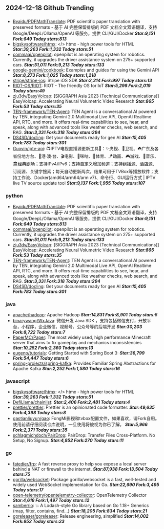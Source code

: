 ## 2024-12-18 Github Trending

### 
* [Byaidu/PDFMathTranslate](https://github.com/Byaidu/PDFMathTranslate): PDF scientific paper translation with preserved formats - 基于 AI 完整保留排版的 PDF 文档全文双语翻译，支持 Google/DeepL/Ollama/OpenAI 等服务，提供 CLI/GUI/Docker ***Star:9,151 Fork:649 Today stars:813***
* [bigskysoftware/htmx](https://github.com/bigskysoftware/htmx): </> htmx - high power tools for HTML ***Star:39,263 Fork:1,332 Today stars:51***
* [commaai/openpilot](https://github.com/commaai/openpilot): openpilot is an operating system for robotics. Currently, it upgrades the driver assistance system on 275+ supported cars. ***Star:51,011 Fork:9,213 Today stars:133***
* [google-gemini/cookbook](https://github.com/google-gemini/cookbook): Examples and guides for using the Gemini API ***Star:8,273 Fork:1,025 Today stars:1,218***
* [stripe/stripe-ios](https://github.com/stripe/stripe-ios): Stripe iOS SDK ***Star:2,214 Fork:997 Today stars:13***
* [RIOT-OS/RIOT](https://github.com/RIOT-OS/RIOT): RIOT - The friendly OS for IoT ***Star:5,296 Fork:2,019 Today stars:49***
* [zju3dv/EasyVolcap](https://github.com/zju3dv/EasyVolcap): [SIGGRAPH Asia 2023 (Technical Communications)] EasyVolcap: Accelerating Neural Volumetric Video Research ***Star:865 Fork:53 Today stars:35***
* [TEN-framework/TEN-Agent](https://github.com/TEN-framework/TEN-Agent): TEN Agent is a conversational AI powered by TEN, integrating Gemini 2.0 Multimodal Live API, OpenAI Realtime API, RTC, and more. It offers real-time capabilities to see, hear, and speak, along with advanced tools like weather checks, web search, and RAG. ***Star:3,331 Fork:318 Today stars:294***
* [DS4SD/docling](https://github.com/DS4SD/docling): Get your documents ready for gen AI ***Star:15,405 Fork:783 Today stars:301***
* [Guovin/iptv-api](https://github.com/Guovin/iptv-api): 📺IPTV电视直播源更新工具🚀：✨央视、📡卫视、☘️广东及各省份地方台、🌊港·澳·台、🎬电影、🎥咪咕、🏀体育、🪁动画、🎮游戏、🎵音乐、🏛经典剧场；支持IPv4/IPv6；支持自定义增加频道；支持组播源、酒店源、订阅源、关键字搜索；每天自动更新两次，结果可用于TVBox等播放软件；支持工作流、Docker(amd64/arm64/arm v7)、命令行、GUI运行方式 | IPTV live TV source update tool ***Star:9,137 Fork:1,955 Today stars:107***

### python
* [Byaidu/PDFMathTranslate](https://github.com/Byaidu/PDFMathTranslate): PDF scientific paper translation with preserved formats - 基于 AI 完整保留排版的 PDF 文档全文双语翻译，支持 Google/DeepL/Ollama/OpenAI 等服务，提供 CLI/GUI/Docker ***Star:9,151 Fork:649 Today stars:813***
* [commaai/openpilot](https://github.com/commaai/openpilot): openpilot is an operating system for robotics. Currently, it upgrades the driver assistance system on 275+ supported cars. ***Star:51,011 Fork:9,213 Today stars:133***
* [zju3dv/EasyVolcap](https://github.com/zju3dv/EasyVolcap): [SIGGRAPH Asia 2023 (Technical Communications)] EasyVolcap: Accelerating Neural Volumetric Video Research ***Star:865 Fork:53 Today stars:35***
* [TEN-framework/TEN-Agent](https://github.com/TEN-framework/TEN-Agent): TEN Agent is a conversational AI powered by TEN, integrating Gemini 2.0 Multimodal Live API, OpenAI Realtime API, RTC, and more. It offers real-time capabilities to see, hear, and speak, along with advanced tools like weather checks, web search, and RAG. ***Star:3,331 Fork:318 Today stars:294***
* [DS4SD/docling](https://github.com/DS4SD/docling): Get your documents ready for gen AI ***Star:15,405 Fork:783 Today stars:301***

### java
* [apache/hadoop](https://github.com/apache/hadoop): Apache Hadoop ***Star:14,831 Fork:8,901 Today stars:5***
* [binarywang/WxJava](https://github.com/binarywang/WxJava): 微信开发 Java SDK ，支持包括微信支付，开放平台，小程序，企业微信，视频号，公众号等的后端开发 ***Star:30,203 Fork:8,722 Today stars:7***
* [PaperMC/Paper](https://github.com/PaperMC/Paper): The most widely used, high performance Minecraft server that aims to fix gameplay and mechanics inconsistencies ***Star:10,252 Fork:2,360 Today stars:13***
* [eugenp/tutorials](https://github.com/eugenp/tutorials): Getting Started with Spring Boot 3: ***Star:36,799 Fork:54,447 Today stars:6***
* [spring-projects/spring-kafka](https://github.com/spring-projects/spring-kafka): Provides Familiar Spring Abstractions for Apache Kafka ***Star:2,252 Fork:1,580 Today stars:16***

### javascript
* [bigskysoftware/htmx](https://github.com/bigskysoftware/htmx): </> htmx - high power tools for HTML ***Star:39,263 Fork:1,332 Today stars:51***
* [DefiLlama/chainlist](https://github.com/DefiLlama/chainlist):  ***Star:2,406 Fork:2,481 Today stars:4***
* [prettier/prettier](https://github.com/prettier/prettier): Prettier is an opinionated code formatter. ***Star:49,635 Fork:4,398 Today stars:8***
* [gaotianliuyun/gao](https://github.com/gaotianliuyun/gao): FongMi影视和tvbox配置文件，如果喜欢，请Fork自用。使用前请仔细阅读仓库说明，一旦使用将被视为你已了解。 ***Star:5,966 Fork:2,371 Today stars:35***
* [schlagmichdoch/PairDrop](https://github.com/schlagmichdoch/PairDrop): PairDrop: Transfer Files Cross-Platform. No Setup, No Signup. ***Star:4,852 Fork:270 Today stars:11***

### go
* [fatedier/frp](https://github.com/fatedier/frp): A fast reverse proxy to help you expose a local server behind a NAT or firewall to the internet. ***Star:87,938 Fork:13,504 Today stars:75***
* [gorilla/websocket](https://github.com/gorilla/websocket): Package gorilla/websocket is a fast, well-tested and widely used WebSocket implementation for Go. ***Star:22,690 Fork:3,495 Today stars:17***
* [open-telemetry/opentelemetry-collector](https://github.com/open-telemetry/opentelemetry-collector): OpenTelemetry Collector ***Star:4,618 Fork:1,497 Today stars:12***
* [samber/lo](https://github.com/samber/lo): 💥 A Lodash-style Go library based on Go 1.18+ Generics (map, filter, contains, find...) ***Star:18,205 Fork:834 Today stars:21***
* [goreleaser/goreleaser](https://github.com/goreleaser/goreleaser): Release engineering, simplified ***Star:14,002 Fork:952 Today stars:23***
